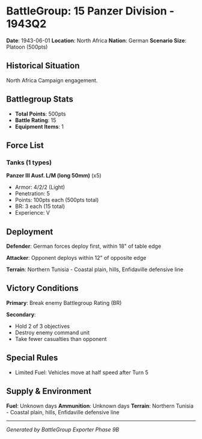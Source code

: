 # BattleGroup: 15 Panzer Division - 1943Q2

**Date**: 1943-06-01
**Location**: North Africa
**Nation**: German
**Scenario Size**: Platoon (500pts)

## Historical Situation

North Africa Campaign engagement.

## Battlegroup Stats

- **Total Points**: 500pts
- **Battle Rating**: 15
- **Equipment Items**: 1

## Force List

### Tanks (1 types)

**Panzer III Ausf. L/M (long 50mm)** (x5)
- Armor: 4/2/2 (Light)
- Penetration: 5
- Points: 100pts each (500pts total)
- BR: 3 each (15 total)
- Experience: V


## Deployment

**Defender**: German forces deploy first, within 18" of table edge

**Attacker**: Opponent deploys within 12" of opposite edge

**Terrain**: Northern Tunisia - Coastal plain, hills, Enfidaville defensive line

## Victory Conditions

**Primary**: Break enemy Battlegroup Rating (BR)

**Secondary**:
- Hold 2 of 3 objectives
- Destroy enemy command unit
- Take fewer casualties than opponent

## Special Rules

- Limited Fuel: Vehicles move at half speed after Turn 5

## Supply & Environment

**Fuel**: Unknown days
**Ammunition**: Unknown days
**Terrain**: Northern Tunisia - Coastal plain, hills, Enfidaville defensive line

---

*Generated by BattleGroup Exporter Phase 9B*
